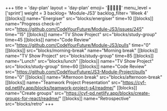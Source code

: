 +++
title = 'day-plan'
layout = 'day-plan'
emoji= '🧑🏽‍🤝‍🧑🏽'
menu_level = ['sprint']
weight = 3
backlog= 'Module-JS3'
backlog_filter= 'Week 4'
[[blocks]]
name="Energiser"
src="blocks/energiser"
time=10
[[blocks]]
name="Progress check-in"
src="https://github.com/CodeYourFuture/Module-JS3/issues/245"
time="15"
[[blocks]]
name="TV Show Project"
src="blocks/study-group"
time=45
[[blocks]]
name="Code Review"
src="https://github.com/CodeYourFuture/Module-JS3/pulls"
time="0"
[[blocks]]
src="blocks/morning-break"
name="Morning break"
[[blocks]]
name="TV Show Project"
src="blocks/study-group"
time=85
[[blocks]]
name="Lunch"
src="blocks/lunch"
[[blocks]]
name="TV Show Project"
src="blocks/study-group"
time=60
[[blocks]]
name="Code Review"
src="https://github.com/CodeYourFuture/JS3-Module-Project/pulls"
time="0"
[[blocks]]
name="Afternoon break"
src="blocks/afternoon-break"
[[blocks]]
name="Teamwork Project Presentation"
src="https://cyf-pd.netlify.app/blocks/teamwork-project-s4/readme/"
[[blocks]]
name="Create groups"
src="https://cyf-pd.netlify.app/blocks/create-groups-for-react/readme/"
[[blocks]]
name="Retrospective"
src="blocks/retro"
+++
